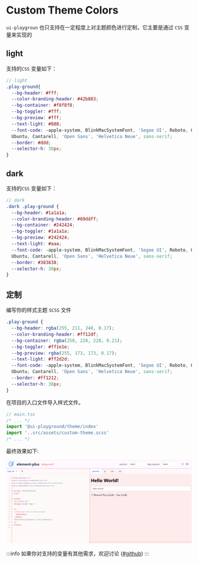 # Custom Theme Colors

`ui-playgroun` 也只支持在一定程度上对主题颜色进行定制，它主要是通过 `CSS` 变量来实现的
## light
支持的`CSS` 变量如下：
```scss
// light
.play-ground{
  --bg-header: #fff;
  --color-branding-header: #42b883;
  --bg-container: #f8f8f8;
  --bg-toggler: #fff;
  --bg-preview: #fff;
  --text-light: #888;
  --font-code: -apple-system, BlinkMacSystemFont, 'Segoe UI', Roboto, Oxygen,
  Ubuntu, Cantarell, 'Open Sans', 'Helvetica Neue', sans-serif;
  --border: #ddd;
  --selector-h: 38px;
}
```
## dark
支持的`CSS` 变量如下：
```scss
// dark
.dark .play-ground {
  --bg-header: #1a1a1a;
  --color-branding-header: #89ddff;
  --bg-container: #242424;
  --bg-toggler: #1a1a1a;
  --bg-preview: #242424;
  --text-light: #aaa;
  --font-code: -apple-system, BlinkMacSystemFont, 'Segoe UI', Roboto, Oxygen,
  Ubuntu, Cantarell, 'Open Sans', 'Helvetica Neue', sans-serif;
  --border: #383838;
  --selector-h: 38px;
}
```

## 定制

编写你的样式主题 `SCSS` 文件

```scss
.play-ground {
  --bg-header: rgba(255, 211, 248, 0.17);
  --color-branding-header: #ff12df;
  --bg-container: rgba(250, 228, 228, 0.21);
  --bg-toggler: #ff1e1e;
  --bg-preview: rgba(255, 173, 173, 0.17);
  --text-light: #ff2d2d;
  --font-code: -apple-system, BlinkMacSystemFont, 'Segoe UI', Roboto, Oxygen,
  Ubuntu, Cantarell, 'Open Sans', 'Helvetica Neue', sans-serif;
  --border: #ff1212;
  --selector-h: 38px;
}
```

在项目的入口文件导入样式文件。
```javascript
// main.tsx
/* ... */
import '@ui-playground/theme/index'
import '..src/assets/custom-theme.scss'
/* ... */
```

最终效果如下:

![](../../public/theme.png)

:::info
如果你对支持的变量有其他需求，欢迎讨论 ([#github](https://github.com/baiwusanyu-c/ui-playground))
:::